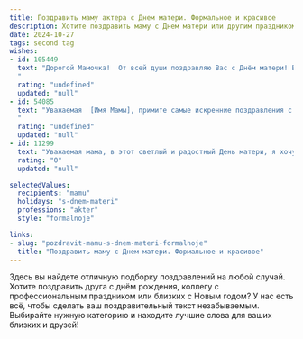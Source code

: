 ```yaml
---
title: Поздравить маму актера с Днем матери. Формальное и красивое
description: Хотите поздравить маму с Днем матери или другим праздником? Наш ИИ создаст незабываемое поздравление, а вы обязательно выделитесь среди других.  
date: 2024-10-27
tags: second tag
wishes:
- id: 105449
  text: "Дорогой Мамочка!  От всей души поздравляю Вас с Днём матери! Ваша самоотверженность, талант и преданность профессии актера всегда восхищали меня. Желаю Вам крепкого здоровья, вдохновения, новых творческих успехов и, конечно же, семейного благополучия. С любовью и уважением.
  "
  rating: "undefined"
  updated: "null"
- id: 54085
  text: "Уважаемая  [Имя Мамы], примите самые искренние поздравления с Днем матери!  Желаем Вам  творческих успехов, ярких ролей и  неиссякаемого  вдохновения  в Вашей  прекрасной  профессии  актрисы. Пусть  Ваша  жизнь  будет  наполнена  счастьем,  любовью  и  благополучием.
  "
  rating: "undefined"
  updated: "null"
- id: 11299
  text: "Уважаемая мама, в этот светлый и радостный День матери, я хочу выразить Вам самые искренние поздравления и глубочайшую благодарность за все, что Вы делаете для нас. Ваша нежность, забота и поддержка всегда были для меня примером истинной любви и самопожертвования. Ваша профессия актера наполняет мир красотой и эмоциями, и я горжусь тем, что Вы моя мама. Пусть в этот день Вас окружают тепло и уют, а каждый новый день приносит Вам радость и успех в Ваших творческих начинаниях. С Днем матери!"
  rating: "0"
  updated: "null"

selectedValues:
  recipients: "mamu"
  holidays: "s-dnem-materi"
  professions: "akter"
  style: "formalnoje"

links:
- slug: "pozdravit-mamu-s-dnem-materi-formalnoje"
  title: "Поздравить маму с Днем матери. Формальное и красивое"
---
```


Здесь вы найдете отличную подборку поздравлений на любой случай. 
Хотите поздравить друга с днём рождения, коллегу с профессиональным праздником или близких с Новым годом? У нас есть всё, чтобы сделать ваш поздравительный текст незабываемым. Выбирайте нужную категорию и находите лучшие слова для ваших близких и друзей!
